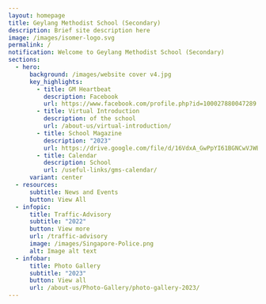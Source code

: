 ```yaml
---
layout: homepage
title: Geylang Methodist School (Secondary)
description: Brief site description here
image: /images/isomer-logo.svg
permalink: /
notification: Welcome to Geylang Methodist School (Secondary)
sections:
  - hero:
      background: /images/website cover v4.jpg
      key_highlights:
        - title: GM Heartbeat
          description: Facebook
          url: https://www.facebook.com/profile.php?id=100027880047289
        - title: Virtual Introduction
          description: of the school
          url: /about-us/virtual-introduction/
        - title: School Magazine
          description: "2023"
          url: https://drive.google.com/file/d/16VdxA_GwPpYI61BGNCwVJWBvQw-K7bJQ/view?usp=drive_link
        - title: Calendar
          description: School
          url: /useful-links/gms-calendar/
      variant: center
  - resources:
      subtitle: News and Events
      button: View All
  - infopic:
      title: Traffic-Advisory
      subtitle: "2022"
      button: View more
      url: /traffic-advisory
      image: /images/Singapore-Police.png
      alt: Image alt text
  - infobar:
      title: Photo Gallery
      subtitle: "2023"
      button: View all
      url: /about-us/Photo-Gallery/photo-gallery-2023/
---
```

